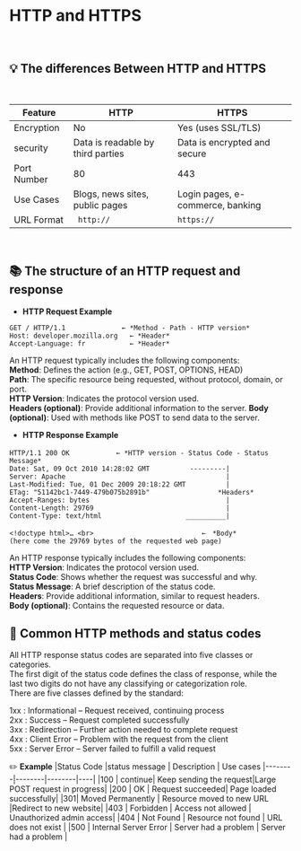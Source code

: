 # HTTP and HTTPS
<br>

## :bulb: The differences Between HTTP and HTTPS
<br>

| Feature |    HTTP    | HTTPS |
|---------|---------|-------|
|Encryption  | No | Yes (uses SSL/TLS)|
| security| Data is readable by third parties | Data is encrypted and secure |
| Port Number | 80 | 443 |
| Use Cases | Blogs, news sites, public pages | Login pages, e-commerce, banking |
| URL Format |``` http://```| ```https://```|
<br>

## :books:  The structure of an HTTP request and response
- **HTTP Request Example**
```
GET / HTTP/1.1              ← *Method - Path - HTTP version*
Host: developer.mozilla.org   ← *Header*
Accept-Language: fr           ← *Header*
```
An HTTP request typically includes the following components:<br>
**Method**: Defines the action (e.g., GET, POST, OPTIONS, HEAD)<br>
**Path**: The specific resource being requested, without protocol, domain, or port.<br>
**HTTP Version**: Indicates the protocol version used.<br>
**Headers (optional)**: Provide additional information to the server.
**Body (optional)**: Used with methods like POST to send data to the server.



- **HTTP Response Example**
```
HTTP/1.1 200 OK　　　　　　　← *HTTP version - Status Code - Status Message*
Date: Sat, 09 Oct 2010 14:28:02 GMT          ---------|
Server: Apache                                        |
Last-Modified: Tue, 01 Dec 2009 20:18:22 GMT          |
ETag: "51142bc1-7449-479b075b2891b"                 *Headers*
Accept-Ranges: bytes                                  |
Content-Length: 29769                                 |
Content-Type: text/html                     __________|

<!doctype html>… <br>                           ←　*Body*
(here come the 29769 bytes of the requested web page)
```
An HTTP response typically includes the following components:<br>
**HTTP Version**: Indicates the protocol version used.<br>
**Status Code**: Shows whether the request was successful and why.<br>
**Status Message**: A brief description of the status code.<br>
**Headers**: Provide additional information, similar to request headers.<br>
**Body (optional)**: Contains the requested resource or data.




## :page_with_curl: Common HTTP methods and status codes 
All HTTP response status codes are separated into five classes or categories.<br>
The first digit of the status code defines the class of response, while the last two digits do not have any classifying or categorization role. <br>
There are five classes defined by the standard:

1xx : Informational – Request received, continuing process<br>
2xx : Success – Request completed successfully<br>
3xx : Redirection – Further action needed to complete request<br>
4xx : Client Error – Problem with the request from the client<br>
5xx : Server Error – Server failed to fulfill a valid request<br>

:pencil2: **Example**
|Status Code |status message | Description |  Use cases
|--------|--------|--------|----|
|100 | continue| Keep sending the request|Large POST request in progress|
|200 | OK | Request succeeded| Page loaded successfully|
|301| Moved Permanently | Resource moved to new URL |Redirect to new website|
|403 | Forbidden | Access not allowed | Unauthorized admin access|
|404 | Not Found | Resource not found | URL does not exist |
|500 | Internal Server Error | Server had a problem | Server had a problem |

